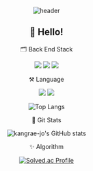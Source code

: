<div align="center">

![header](https://capsule-render.vercel.app/api?type=Blur&color=a6e2a1&height=350&section=header&text=kangrae-jo&fontSize=40&fontColor=e9f0e9)


## 👋 Hello!

  
  🗂️ Back End Stack

<img src="https://img.shields.io/badge/Spring-6DB33F?style=for-the-badge&logo=Spring&logoColor=white"> <img src="https://img.shields.io/badge/SpringBoot-6DB33F?style=for-the-badge&logo=Spring Boot&logoColor=white"> <img src="https://img.shields.io/badge/MySQL-4479A1?style=for-the-badge&logo=MySQL&logoColor=white"> 

 ⚒️ Language

<img src="https://img.shields.io/badge/C++-00599C?style=for-the-badge&logo=cplusplus&logoColor=white"> 
<img src="https://img.shields.io/badge/Java-007396?style=for-the-badge&logo=OpenJDK&logoColor=white"/>

<br>

![Top Langs](https://github-readme-stats.vercel.app/api/top-langs/?username=kangrae-jo&layout=compact&theme=vue)

 👀 Git Stats

![kangrae-jo's GitHub stats](https://github-readme-stats.vercel.app/api?username=kangrae-jo&show_icons=true&theme=vue)  

 ✨ Algorithm
 
[![Solved.ac Profile](http://mazassumnida.wtf/api/v2/generate_badge?boj=rae4098)](https://solved.ac/rae4098/)

</div>
